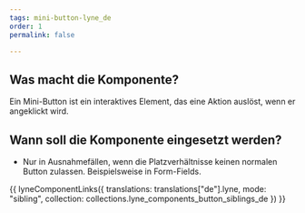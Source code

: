 ```yaml
---
tags: mini-button-lyne_de
order: 1
permalink: false

---
```


## Was macht die Komponente?
Ein Mini-Button ist ein interaktives Element, das eine Aktion auslöst, wenn er angeklickt wird.

## Wann soll die Komponente eingesetzt werden?
* Nur in Ausnahmefällen, wenn die Platzverhältnisse keinen normalen Button zulassen. Beispielsweise in Form-Fields.

{{ lyneComponentLinks({
  translations: translations["de"].lyne,
  mode: "sibling",
  collection: collections.lyne_components_button_siblings_de
}) }}